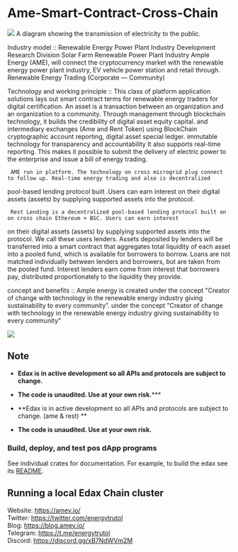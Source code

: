 # Ame-Smart-Contract-Cross-Chain

<img src="https://github.com/energytrutol/ame-smart-contract-cross-chain/blob/main/images/ame-solar-energy.jpg" />
A diagram showing the transmission of electricity to the public.

Industry model ::
    Renewable Energy Power Plant Industry Development Research Division
Solar Farm Renewable Power Plant Industry  Ample Energy (AME),  will connect the cryptocurrency market with the renewable energy power plant industry, EV vehicle power station and retail through.  Renewable Energy Trading (Corporate — Community)

Technology and working principle ::
       This class of platform application solutions lays out smart contract terms for renewable energy traders for digital certification. An asset is a transaction between an organization and an organization to a community. Through management through blockchain technology, it builds the credibility of digital asset equity capital. and intermediary exchanges (Ame and Rent Token) using BlockChain cryptographic account reporting, digital asset special ledger. immutable technology for transparency and accountability It also supports real-time reporting. This makes it possible to submit the delivery of electric power to the enterprise and issue a bill of energy trading.
       
     AME run in platform. The technology on cross microgrid plug connect to follow up. Real-time energy trading and also is decentralized
pool-based lending protocol built .Users can earn interest on their digital assets (assets) by supplying supported assets into the protocol.

     Rest Lending is a decentralized pool-based lending protocol built on on cross chain Ethereum + BSC. Users can earn interest 
on their digital assets (assets) by supplying supported assets into the protocol. We call these users lenders. Assets deposited by lenders 
will be transferred into a smart contract that aggregates total liquidity of each asset into a pooled fund, which is available for borrowers
to borrow. Loans are not matched individually between lenders and borrowers, but are taken from the pooled fund. Interest lenders earn
come from interest that borrowers pay, distributed proportionately to the liquidity they provide.

concept and benefits ::
        Ample energy is created under  the concept "Creator of change with technology in the renewable energy industry giving sustainability to every community”.
under the concept "Creator of change with technology in the renewable energy industry giving sustainability to every community”

<img src="https://github.com/energytrutol/ame-smart-contract-cross-chain/blob/main/images/energy_diagram.jpg" />


## Note

* **Edax is in active development so all APIs and protocols are subject to change.**
* **The code is unaudited. Use at your own risk.*****

* **Edax is in active development so all APIs and protocols are subject to change. (ame & rest) **
* **The code is unaudited. Use at your own risk.**

### Build, deploy, and test pos dApp programs

See individual crates for documentation. For example, to build the edax see its [README](https://github.com/energytrutol/edax-dex/3v/masterplan/dex).

## Running a local Edax Chain cluster


 Website: https://amev.io/</br>
 Twitter: https://twitter.com/energytrutol</br>
 Blog: https://blog.amev.io/</br>
 Telegram: https://t.me/energytrutol</br>
 Discord: https://discord.gg/xB7NdWVm2M

